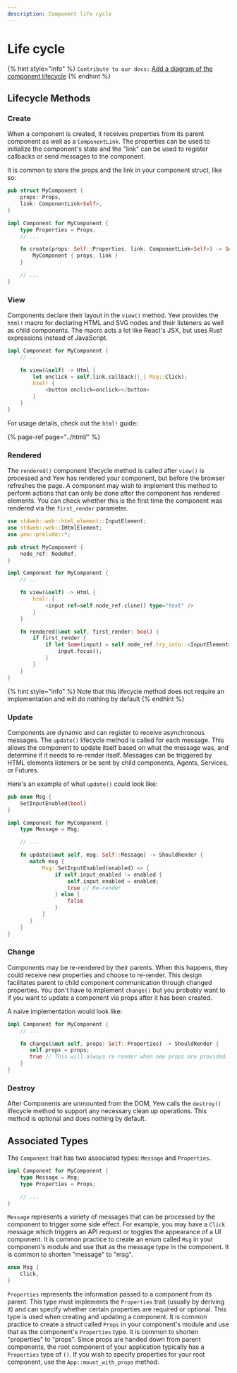 ```yaml
---
description: Component life cycle
---
```


# Life cycle

{% hint style="info" %}
`Contribute to our docs:` [Add a diagram of the component lifecycle](https://github.com/yewstack/docs/issues/22)
{% endhint %}

## Lifecycle Methods

### Create

When a component is created, it receives properties from its parent component as well as a `ComponentLink`. The properties can be used to initialize the component's state and the "link" can be used to register callbacks or send messages to the component.

It is common to store the props and the link in your component struct, like so:

```rust
pub struct MyComponent {
    props: Props,
    link: ComponentLink<Self>,
}

impl Component for MyComponent {
    type Properties = Props;
    // ...

    fn create(props: Self::Properties, link: ComponentLink<Self>) -> Self {
        MyComponent { props, link }
    }

    // ...
}
```

### View

Components declare their layout in the `view()` method. Yew provides the `html!` macro for declaring HTML and SVG nodes and their listeners as well as child components. The macro acts a lot like React's JSX, but uses Rust expressions instead of JavaScript.

```rust
impl Component for MyComponent {
    // ...

    fn view(&self) -> Html {
        let onclick = self.link.callback(|_| Msg::Click);
        html! {
            <button onclick=onclick></button>
        }
    }
}
```

For usage details, check out the `html!` guide:

{% page-ref page="../html/" %}

### Rendered

The `rendered()` component lifecycle method is called after `view()` is processed and Yew has rendered your component, but before the browser refreshes the page. A component may wish to implement this method to perform actions that can only be done after the component has rendered elements. You can check whether this is the first time the component was rendered via the `first_render` parameter.

```rust
use stdweb::web::html_element::InputElement;
use stdweb::web::IHtmlElement;
use yew::prelude::*;

pub struct MyComponent {
    node_ref: NodeRef,
}

impl Component for MyComponent {
    // ...

    fn view(&self) -> Html {
        html! {
            <input ref=self.node_ref.clone() type="text" />
        }
    }

    fn rendered(&mut self, first_render: bool) {
        if first_render {
            if let Some(input) = self.node_ref.try_into::<InputElement>() {
                input.focus();
            }
        }
    }
}
```

{% hint style="info" %}
Note that this lifecycle method does not require an implementation and will do nothing by default
{% endhint %}

### Update

Components are dynamic and can register to receive asynchronous messages. The `update()` lifecycle method is called for each message. This allows the component to update itself based on what the message was, and determine if it needs to re-render itself. Messages can be triggered by HTML elements listeners or be sent by child components, Agents, Services, or Futures.

Here's an example of what `update()` could look like:

```rust
pub enum Msg {
    SetInputEnabled(bool)
}

impl Component for MyComponent {
    type Message = Msg;

    // ...

    fn update(&mut self, msg: Self::Message) -> ShouldRender {
       match msg {
           Msg::SetInputEnabled(enabled) => {
               if self.input_enabled != enabled {
                   self.input_enabled = enabled;
                   true // Re-render
               } else {
                   false
               }
           }
       }
    }
}
```

### Change

Components may be re-rendered by their parents. When this happens, they could receive new properties and choose to re-render. This design facilitates parent to child component communication through changed properties. You don't have to implement `change()` but you probably want to if you want to update a component via props after it has been created.

A naive implementation would look like:

```rust
impl Component for MyComponent {
    // ...

    fn change(&mut self, props: Self::Properties) -> ShouldRender {
       self.props = props;
       true // This will always re-render when new props are provided.
    }
}
```

### Destroy

After Components are unmounted from the DOM, Yew calls the `destroy()` lifecycle method to support any necessary clean up operations. This method is optional and does nothing by default.

## Associated Types

The `Component` trait has two associated types: `Message` and `Properties`.

```rust
impl Component for MyComponent {
    type Message = Msg;
    type Properties = Props;

    // ...
}
```

`Message` represents a variety of messages that can be processed by the component to trigger some side effect. For example, you may have a `Click` message which triggers an API request or toggles the appearance of a UI component. It is common practice to create an enum called `Msg` in your component's module and use that as the message type in the component. It is common to shorten "message" to "msg".

```rust
enum Msg {
    Click,
}
```

`Properties` represents the information passed to a component from its parent. This type must implements the `Properties` trait \(usually by deriving it\) and can specify whether certain properties are required or optional. This type is used when creating and updating a component. It is common practice to create a struct called `Props` in your component's module and use that as the component's `Properties` type. It is common to shorten "properties" to "props". Since props are handed down from parent components, the root component of your application typically has a `Properties` type of `()`. If you wish to specify properties for your root component, use the `App::mount_with_props` method.

